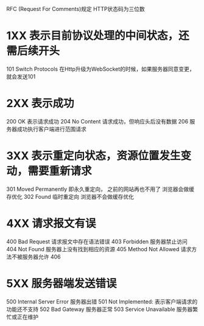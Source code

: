 RFC (Request For Comments)规定 HTTP状态码为三位数

# 1XX 表示目前协议处理的中间状态，还需后续开头
  101 Switch Protocols 在Http升级为WebSocket的时候，如果服务器同意变更，就会发送101
# 2XX 表示成功
  200 OK 表示请求成功
  204 No Content 请求成功，但响应头后没有数据
  206 服务器成功执行客户端进行范围请求
# 3XX 表示重定向状态，资源位置发生变动，需要重新请求
  301 Moved Permanently 即永久重定向， 之前的网站再也不用了 浏览器会做缓存优化
  302 Found 临时重定向 浏览器不会做缓存优化
# 4XX 请求报文有误
  400 Bad Request 请求报文中存在语法错误
  403 Forbidden 服务器禁止访问
  404 Not Found 服务器上没有找到相应的资源
  405 Method Not Allowed 请求方法不被服务器允许
  406 
# 5XX 服务器端发送错误
  500 Internal Server Error 服务器出错
  501 Not Implemented: 表示客户端请求的功能还不支持
  502 Bad Gateway 服务器正常
  503 Service Unavailable 服务器繁忙或正在维护